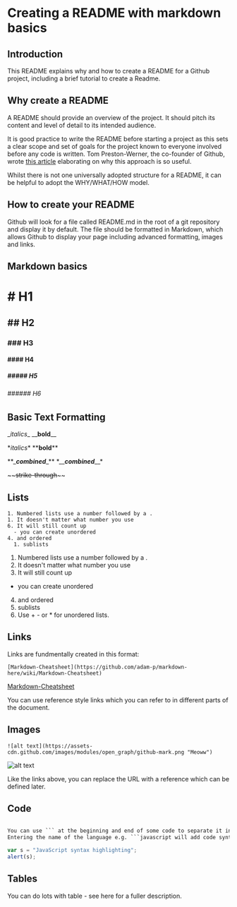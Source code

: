 # Creating a README with markdown basics

## Introduction

This README explains why and how to create a README for a Github project, including a brief tutorial to create a Readme.

## Why create a README

A README should provide an overview of the project. It should pitch its content and level of detail to its intended audience.

It is good practice to write the README before starting a project as this sets a clear scope and set of goals for the project known to everyone involved before any code is written. Tom Preston-Werner, the co-founder of Github, wrote [this article](http://tom.preston-werner.com/2010/08/23/readme-driven-development.html) elaborating on why this approach is so useful.

Whilst there is not one universally adopted structure for a README, it can be helpful to adopt the WHY/WHAT/HOW model.

## How to create your README

Github will look for a file called README.md in the root of a git repository and display it by default. The file should be formatted in Markdown, which allows Github to display your page including advanced formatting, images and links.

## Markdown basics

# \#           H1
## \#\#         H2
### \#\#\#       H3
#### \#\#\#\#     H4
##### \#\#\#\#\#   H5
###### \#\#\#\#\#\# H6

## Basic Text Formatting



\__italics_\_
\_\___bold__\_\_

\**italics*\*
\*\***bold**\*\*

\*\*\_**_combined_**\_\*\*
 \*\_\_**_combined_**\_\_\*

\~\~~~strike-through~~\~\~

## Lists


```
1. Numbered lists use a number followed by a .
1. It doesn't matter what number you use
6. It will still count up
  - you can create unordered
4. and ordered
  1. sublists
```


1. Numbered lists use a number followed by a .
1. It doesn't matter what number you use
6. It will still count up
  - you can create unordered
4. and ordered
  1. sublists  
5. Use \+ \- or \* for unordered lists.


##  Links

Links are fundmentally created in this format:

```
[Markdown-Cheatsheet](https://github.com/adam-p/markdown-here/wiki/Markdown-Cheatsheet)
```

[Markdown-Cheatsheet](https://github.com/adam-p/markdown-here/wiki/Markdown-Cheatsheet)

You can use reference style links which you can refer to in different parts of the document.

## Images
```
![alt text](https://assets-cdn.github.com/images/modules/open_graph/github-mark.png "Meoww")
```

![alt text](https://assets-cdn.github.com/images/modules/open_graph/github-mark.png "Meoww")

Like the links above, you can replace the URL with a reference which can be defined later.

## Code

```Markdown

You can use ``` at the beginning and end of some code to separate it into a code block.
Entering the name of the language e.g. ```javascript will add code syntax.

```

```javascript
var s = "JavaScript syntax highlighting";
alert(s);
```

## Tables
You can do lots with table - see here for a fuller description.
